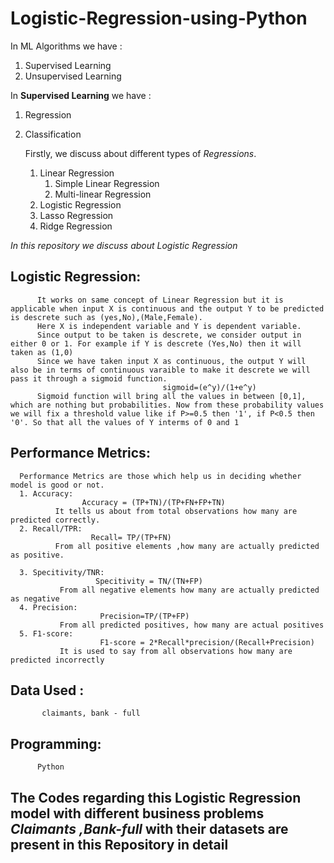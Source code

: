 # Logistic-Regression-using-Python

 In ML Algorithms we have :
1. Supervised Learning
2. Unsupervised Learning


In **Supervised Learning** we have :
1. Regression
2. Classification

     Firstly, we discuss about different types of *Regressions*.
      1. Linear Regression
          1. Simple Linear Regression
          2. Multi-linear Regression
      2. Logistic Regression
      3. Lasso Regression 
      4. Ridge Regression
     
     
 *In this repository we discuss about Logistic Regression*
 
 ## Logistic Regression:
          It works on same concept of Linear Regression but it is applicable when input X is continuous and the output Y to be predicted is descrete such as (yes,No),(Male,Female).
          Here X is independent variable and Y is dependent variable.
          Since output to be taken is descrete, we consider output in either 0 or 1. For example if Y is descrete (Yes,No) then it will taken as (1,0)
          Since we have taken input X as continuous, the output Y will also be in terms of continuous varaible to make it descrete we will pass it through a sigmoid function.
                                      sigmoid=(e^y)/(1+e^y)
          Sigmoid function will bring all the values in between [0,1], which are nothing but probabilities. Now from these probability values we will fix a threshold value like if P>=0.5 then '1', if P<0.5 then '0'. So that all the values of Y interms of 0 and 1
          
## Performance Metrics:
      Performance Metrics are those which help us in deciding whether model is good or not.
      1. Accuracy: 
                    Accuracy = (TP+TN)/(TP+FN+FP+TN)
              It tells us about from total observations how many are predicted correctly.
      2. Recall/TPR:
                      Recall= TP/(TP+FN)
              From all positive elements ,how many are actually predicted as positive.
      
      3. Specitivity/TNR:
                       Specitivity = TN/(TN+FP)
               From all negative elements how many are actually predicted as negative
      4. Precision:
                        Precision=TP/(TP+FP)
               From all predicted positives, how many are actual positives
      5. F1-score:
                        F1-score = 2*Recall*precision/(Recall+Precision)
               It is used to say from all observations how many are predicted incorrectly
 
 


## Data Used :
           claimants, bank - full
          
## Programming: 
          Python
 
 
## **The Codes regarding this Logistic Regression model with different business problems *Claimants ,Bank-full*  with their datasets are present in this Repository in detail**
          
